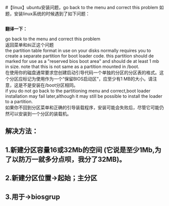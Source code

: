 #【linux】ubuntu安装问题，go back to the menu and correct this problem
如题，安装linux系统的时候遇到了如下问题：

<img src="https://raw.githubusercontent.com/Double2hao/xujiajia_blog/main/img/16209911235010.png " alt=""> 

 

**翻译一下：**

go back to the menu and correct this problem <br style="color:rgb(51,51,51); font-family:'Helvetica Neue',Helvetica,Arial,sans-serif; font-size:14px; line-height:24px"> 返回菜单和纠正这个问题 <br style="color:rgb(51,51,51); font-family:'Helvetica Neue',Helvetica,Arial,sans-serif; font-size:14px; line-height:24px"> the partition table format in use on your disks normally requires you to create a separate partition for boot loader code. this partition should de marked for use as a "reserved bios boot area" and should de at least 1 mb in size. note that this is not same as a partition mounted in /boot. <br style="color:rgb(51,51,51); font-family:'Helvetica Neue',Helvetica,Arial,sans-serif; font-size:14px; line-height:24px"> 在使用你的磁盘通常要求您创建启动引导代码一个单独的分区的分区表的格式。这个分区应标记为使用作为一个“保留BIOS启动区”，应至少有1 MB的大小。请注意，这是不是安装在/boot分区相同。 <br style="color:rgb(51,51,51); font-family:'Helvetica Neue',Helvetica,Arial,sans-serif; font-size:14px; line-height:24px"> if you do not go back to the partitioning menu and correct,boot loader installation may fail later,although it may still be possible to install the loader to a partition. <br style="color:rgb(51,51,51); font-family:'Helvetica Neue',Helvetica,Arial,sans-serif; font-size:14px; line-height:24px"> 如果你不回到分区菜单和正确的引导装载程序，安装可能会失败后，尽管它可能仍然可以安装到一个分区的装载机。 

 

## 解决方法：

##  1.新建分区容量16或32Mb的空间 (它说是至少1Mb,为了以防万一就多分点呗，我分了32MB)。

##  2.新建分区位置-&gt;起始；主分区 

##  3.用于-&gt;biosgrup